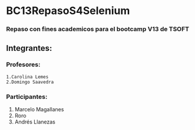 # BC13RepasoS4Selenium
### Repaso con fines academicos para el bootcamp V13 de TSOFT

## Integrantes:
### Profesores:
    1.Carolina Lemes
    2.Domingo Saavedra

### Participantes:
1. Marcelo Magallanes
2. Roro
3. Andrés Llanezas
